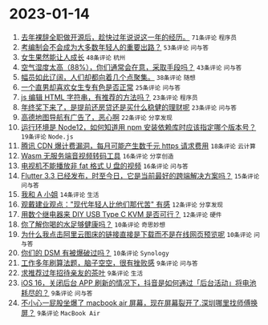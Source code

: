# 2023-01-14

1. [去年裸辞全职做开源后，趁快过年说说这一年的经历。](https://www.v2ex.com/t/908861) `71条评论` `程序员`
1. [考编制会不会成为大多数年轻人的重要出路？](https://www.v2ex.com/t/908862) `53条评论` `问与答`
1. [女生果然能让人成长](https://www.v2ex.com/t/908887) `48条评论` `杭州`
1. [空气湿度太高（88%），你们通常会在意，采取手段吗？](https://www.v2ex.com/t/908860) `43条评论` `问与答`
1. [幅员如此辽阔，人们却都向着几个点聚集。](https://www.v2ex.com/t/908907) `38条评论` `随想`
1. [一个直男却喜欢女生专有色是否正常](https://www.v2ex.com/t/908910) `25条评论` `问与答`
1. [js 编辑 HTML 字符串，有推荐的方法吗？](https://www.v2ex.com/t/908899) `23条评论` `程序员`
1. [年终奖下来了，是提前还房贷还是买什么稳健的理财呢](https://www.v2ex.com/t/908892) `23条评论` `问与答`
1. [高德地图导航有广告了，恶心啊](https://www.v2ex.com/t/908870) `22条评论` `分享发现`
1. [运行环境是 Node12，如何知道用 npm 安装依赖库时应该指定哪个版本号？](https://www.v2ex.com/t/908873) `19条评论` `Node.js`
1. [腾讯 CDN 爆计费漏洞，每月可能产生数千元 https 请求费用](https://www.v2ex.com/t/908877) `18条评论` `云计算`
1. [Wasm 无服务端音视频转码工具](https://www.v2ex.com/t/908890) `16条评论` `分享创造`
1. [电视机不能播放非 fat 格式 U 盘的视频](https://www.v2ex.com/t/908864) `16条评论` `问与答`
1. [Flutter 3.3 已经发布，时至今日，它是当前最好的跨端解决方案吗？](https://www.v2ex.com/t/908849) `15条评论` `问与答`
1. [我和 A 小姐](https://www.v2ex.com/t/908879) `14条评论` `生活`
1. [观戴建业观点："现代年轻人比他们那代苦" 有感](https://www.v2ex.com/t/908908) `12条评论` `分享发现`
1. [用数个继电器来 DIY USB Type C KVM 是否可行？](https://www.v2ex.com/t/908847) `12条评论` `硬件`
1. [你了解你喝的水足够健康吗？](https://www.v2ex.com/t/908930) `10条评论` `奇思妙想`
1. [为什么我点击阿里云图床的链接直接是下载而不是在线网页预览呢](https://www.v2ex.com/t/908846) `10条评论` `问与答`
1. [你们的 DSM 有被爆破过吗？](https://www.v2ex.com/t/908843) `10条评论` `Synology`
1. [工作多年刷算法题，脑子空空，很有挫败感](https://www.v2ex.com/t/908878) `9条评论` `问与答`
1. [求推荐过年招待亲友的茶叶](https://www.v2ex.com/t/908869) `9条评论` `生活`
1. [iOS 16，关闭后台 APP 刷新的情况下，抖音是如何通过「后台活动」将电池耗尽的？](https://www.v2ex.com/t/908868) `9条评论` `问与答`
1. [不小心一屁股坐爆了 macbook air 屏幕，现在屏幕裂开了.深圳哪里找师傅换屏？](https://www.v2ex.com/t/908845) `9条评论` `MacBook Air`
